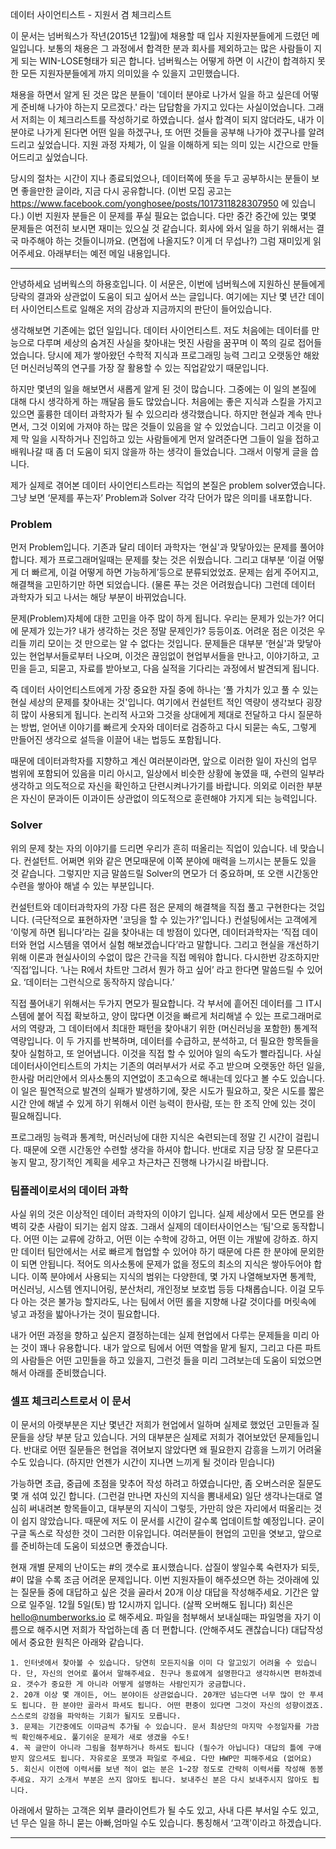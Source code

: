 데이터 사이언티스트 - 지원서 겸 체크리스트



이 문서는 넘버웍스가 작년(2015년 12월)에 채용할 때 입사 지원자분들에게 드렸던 메일입니다. 보통의 채용은 그 과정에서 합격한 분과 회사를 제외하고는 많은 사람들이 지게 되는 WIN-LOSE형태가 되곤 합니다. 넘버웍스는 어떻게 하면 이 시간이 합격하지 못한 모든 지원자분들에게 까지 의미있을 수 있을지 고민했습니다.

채용을 하면서 알게 된 것은 많은 분들이 '데이터 분야로 나가서 일을 하고 싶은데 어떻게 준비해 나가야 하는지 모르겠다.' 라는 답답함을 가지고 있다는 사실이었습니다. 그래서 저희는 이 체크리스트를 작성하기로 하였습니다. 설사 합격이 되지 않더라도, 내가 이 분야로 나가게 된다면 어떤 일을 하겠구나, 또 어떤 것들을 공부해 나가야 겠구나를 알려드리고 싶었습니다. 지원 과정 자체가, 이 일을 이해하게 되는 의미 있는 시간으로 만들어드리고 싶었습니다.

당시의 절차는 시간이 지나 종료되었으나, 데이터쪽에 뜻을 두고 공부하시는 분들이 보면 좋을만한 글이라, 지금 다시 공유합니다. (이번 모집 공고는 https://www.facebook.com/yonghosee/posts/1017311828307950 에 있습니다.)
이번 지원자 분들은 이 문제를 푸실 필요는 없습니다. 다만 중간 중간에 있는 몇몇 문제들은 여전히 보시면 재미는 있으실 것 같습니다. 회사에 와서 일을 하기 위해서는 결국 마주해야 하는 것들이니까요. (면접에 나올지도? 이게 더 무섭나?) 그럼 재미있게 읽어주세요. 아래부터는 예전 메일 내용입니다.

-----
안녕하세요 넘버웍스의 하용호입니다. 이 서문은, 이번에 넘버웍스에 지원하신 분들에게 당락의 결과와 상관없이 도움이 되고 싶어서 쓰는 글입니다. 여기에는 지난 몇 년간 데이터 사이언티스트로 일해온 저의 감상과 지금까지의 판단이 들어있습니다.

생각해보면 기존에는 없던 일입니다. 데이터 사이언티스트. 저도 처음에는 데이터를 만능으로 다루며 세상의 숨겨진 사실을 찾아내는 멋진 사람을 꿈꾸며 이 쪽의 길로 접어들었습니다. 당시에 제가 쌓아왔던 수학적 지식과 프로그래밍 능력 그리고 오랫동안 해왔던 머신러닝쪽의 연구를 가장 잘 활용할 수 있는 직업같았기 때문입니다.

하지만 몇년의 일을 해보면서 새롭게 알게 된 것이 많습니다. 그중에는 이 일의 본질에 대해 다시 생각하게 하는 깨달음 들도 많았습니다. 처음에는 좋은 지식과 스킬을 가지고 있으면 훌륭한 데이터 과학자가 될 수 있으리라 생각했습니다. 하지만 현실과 계속 만나면서, 그것 이외에 가져야 하는 많은 것들이 있음을 알 수 있었습니다. 그리고 이것을 이제 막 일을 시작하거나 진입하고 있는 사람들에게 먼저 알려준다면 그들이 일을 접하고 배워나갈 때 좀 더 도움이 되지 않을까 하는 생각이 들었습니다. 그래서 이렇게 글을 씁니다.

제가 실제로 겪어본 데이터 사이언티스트라는 직업의 본질은 problem solver였습니다. 그냥 보면 ‘문제를 푸는자’  Problem과 Solver 각각 단어가 많은 의미를 내포합니다.

### Problem
먼저 Problem입니다. 기존과 달리 데이터 과학자는 ‘현실'과 맞닿아있는 문제를 풀어야 합니다. 제가 프로그래머일때는 문제를 찾는 것은 쉬웠습니다. 그리고 대부분 ‘이걸 어떻게 더 빠르게, 이걸 어떻게 하면 가능하게’등으로 분류되었었죠. 문제는 쉽게 주어지고, 해결책을 고민하기만 하면 되었습니다. (물론 푸는 것은 어려웠습니다) 그런데 데이터 과학자가 되고 나서는 해당 부분이 바뀌었습니다.

문제(Problem)자체에 대한 고민을 아주 많이 하게 됩니다. 우리는 문제가 있는가? 어디에 문제가 있는가? 내가 생각하는 것은 정말 문제인가? 등등이죠. 어려운 점은 이것은 우리들 끼리 모이는 것 만으로는 알 수 없다는 것입니다. 문제들은 대부분 ‘현실'과 맞닿아 있는 현업부서들로부터 나오며, 이것은 끊임없이 현업부서들을 만나고, 이야기하고, 고민을 듣고, 되묻고, 자료를 받아보고, 다음 실적을 기다리는 과정에서 발견되게 됩니다.

즉 데이터 사이언티스트에게 가장 중요한 자질 중에 하나는 ‘풀 가치가 있고 풀 수 있는 현실 세상의 문제를 찾아내는 것'입니다. 여기에서 컨설턴트 적인 역량이 생각보다 굉장히 많이 사용되게 됩니다. 논리적 사고와 그것을 상대에게 제대로 전달하고 다시 질문하는 방법, 얻어낸 이야기를 빠르게 숫자와 데이터로 검증하고 다시 되묻는 속도, 그렇게 만들어진 생각으로 설득을 이끌어 내는 법등도 포함됩니다.

때문에 데이터과학자를 지향하고 계신 여러분이라면, 앞으로 이러한 일이 자신의 업무 범위에 포함되어 있음을 미리 아시고, 일상에서 비슷한 상황에 놓였을 때, 수련의 일부라 생각하고 의도적으로 자신을 확인하고 단련시켜나가기를 바랍니다. 의외로 이러한 부분은 자신이 문과이든 이과이든 상관없이 의도적으로 훈련해야 가지게 되는 능력입니다.

### Solver
위의 문제 찾는 자의 이야기를 드리면 우리가 흔히 떠올리는 직업이 있습니다. 네 맞습니다. 컨설턴트. 어쩌면 위와 같은 면모때문에 이쪽 분야에 매력을 느끼시는 분들도 있을 것 같습니다. 그렇지만 지금 말씀드릴 Solver의 면모가 더 중요하며, 또 오랜 시간동안 수련을 쌓아야 해낼 수 있는 부분입니다.

컨설턴트와 데이터과학자의 가장 다른 점은 문제의 해결책을 직접 풀고 구현한다는 것입니다. (극단적으로 표현하자면 '코딩을 할 수 있는가?'입니다.) 컨설팅에서는 고객에게 ‘이렇게 하면 됩니다’라는 길을 찾아내는 데 방점이 있다면, 데이터과학자는 ‘직접 데이터와 현업 시스템을 엮어서 실험 해보겠습니다’라고 말합니다. 그리고 현실을 개선하기 위해 이론과 현실사이의 수없이 많은 간극을 직접 메워야 합니다. 다시한번 강조하지만 ‘직접’입니다. ‘나는 R에서 차트만 그려서 뭔가 하고 싶어’ 라고 한다면 말씀드릴 수 있어요. ‘데이터는 그런식으로 동작하지 않습니다.’

직접 풀어내기 위해서는 두가지 면모가 필요합니다. 각 부서에 흩어진 데이터를 그 IT시스템에 붙어 직접 확보하고, 양이 많다면 이것을 빠르게 처리해낼 수 있는 프로그래머로서의 역량과, 그 데이터에서 최대한 패턴을 찾아내기 위한 (머신러닝을 포함한) 통계적 역량입니다. 이 두 가지를 반복하며, 데이터를 수급하고, 분석하고, 더 필요한 항목들을 찾아 실험하고, 또 얻어냅니다. 이것을 직접 할 수 있어야 일의 속도가 빨라집니다. 사실 데이터사이언티스트의 가치는 기존의 여러부서가 서로 주고 받으며 오랫동안 하던 일을, 한사람 머리안에서 의사소통의 지연없이 초고속으로 해내는데 있다고 볼 수도 있습니다. 이 일은 필연적으로 발견의 실패가 발생하기에, 잦은 시도가 필요하고, 잦은 시도를 짧은 시간 안에 해낼 수 있게 하기 위해서 이런 능력이 한사람, 또는 한 조직 안에 있는 것이 필요해집니다.

프로그래밍 능력과 통계학, 머신러닝에 대한 지식은 숙련되는데 정말 긴 시간이 걸립니다. 때문에 오랜 시간동안 수련할 생각을 하셔야 합니다. 반대로 지금 당장 잘 모른다고 놓지 말고, 장기적인 계획을 세우고 차근차근 진행해 나가시길 바랍니다.

### 팀플레이로서의 데이터 과학
사실 위의 것은 이상적인 데이터 과학자의 이야기 입니다. 실제 세상에서 모든 면모를 완벽히 갖춘 사람이 되기는 쉽지 않죠. 그래서 실제의 데이터사이언스는 ‘팀'으로 동작합니다. 어떤 이는 교류에 강하고, 어떤 이는 수학에 강하고, 어떤 이는 개발에 강하죠. 하지만 데이터 팀안에서는 서로 빠르게 협업할 수 있어야 하기 때문에 다른 한 분야에 문외한이 되면 안됩니다. 적어도 의사소통에 문제가 없을 정도의 최소의 지식은 쌓아두어야 합니다. 이쪽 분야에서 사용되는 지식의 범위는 다양한데, 몇 가지 나열해보자면 통계학, 머신러닝, 시스템 엔지니어링, 분산처리, 개인정보 보호법 등등 다채롭습니다. 이걸 모두 다 아는 것은 불가능 할지라도, 나는 팀에서 어떤 롤을 지향해 나갈 것이다를 머릿속에 넣고 과정을 밟아나가는 것이 필요합니다.

내가 어떤 과정을 향하고 싶은지 결정하는데는 실제 현업에서 다루는 문제들을 미리 아는 것이 꽤나 유용합니다. 내가 앞으로 팀에서 어떤 역할을 맡게 될지, 그리고 다른 파트의 사람들은 어떤 고민들을 하고 있을지, 그런것 들을 미리 그려보는데 도움이 되었으면 해서 아래를 준비했습니다.

### 셀프 체크리스트로서 이 문서
이 문서의 아랫부분은 지난 몇년간 저희가 현업에서 일하며 실제로 했었던 고민들과 질문들을 상당 부분 담고 있습니다. 거의 대부분은 실제로 저희가 겪어보았던 문제들입니다. 반대로 어떤 질문들은 현업을 겪어보지 않았다면 왜 필요한지 감흥을 느끼기 어려울 수도 있습니다. (하지만 언젠가 시간이 지나면 느끼게 될 것이라 믿습니다)

가능하면 초급, 중급에 초점을 맞추어 작성 하려고 하였습니다만, 좀 오버스러운 질문도 몇 개 섞여 있긴 합니다. (그런걸 만나면 자신의 지식을 뽐내세요) 일단 생각나는대로 열심히 써내려본 항목들이고, 대부분의 지식이 그렇듯, 가만히 앉은 자리에서 떠올리는 것이 쉽지 않았습니다. 때문에 저도 이 문서를 시간이 갈수록 업데이트할 예정입니다. 굳이 구글 독스로 작성한 것이 그러한 이유입니다. 여러분들이 현업의 고민을 엿보고, 앞으로를 준비하는데 도움이 되셨으면 좋겠습니다.

현재 개별 문제의 난이도는 #의 갯수로 표시했습니다. 삽질이 쌓일수록 숙련자가 되듯, #이 많을 수록 조금 어려운 문제입니다.
이번 지원자들이 해주셨으면 하는 것아래에 있는 질문들 중에 대답하고 싶은 것을 골라서 20개 이상 대답을 작성해주세요. 기간은 앞으로 일주일. 12월 5일(토) 밤 12시까지 입니다. (살짝 오버해도 됩니다) 회신은 hello@numberworks.io 로 해주세요. 파일을 첨부해서 보내실때는 파일명을 자기 이름으로 해주시면 저희가 작업하는데 좀 더 편합니다. (안해주셔도 괜찮습니다)
대답작성에서 중요한 원칙은 아래와 같습니다.

	1. 인터넷에서 찾아볼 수 있습니다. 당연히 모든지식을 이미 다 알고있기 어려울 수 있습니다. 단, 자신의 언어로 풀어서 말해주세요. 친구나 동료에게 설명한다고 생각하시면 편하겠네요. 갯수가 중요한 게 아니라 어떻게 설명하는 사람인지가 궁금합니다.
	2. 20개 이상 몇 개이든, 어느 분야이든 상관없습니다. 20개만 넘는다면 너무 많이 안 푸셔도 됩니다. 한 분야만 골라서 파셔도 됩니다. 어떤 편중이 있다면 그것이 자신의 성향이겠죠. 스스로의 강점을 파악하는 기회가 될지도 모릅니다.
	3. 문제는 기간중에도 이따금씩 추가될 수 있습니다. 문서 최상단의 마지막 수정일자를 가끔씩 확인해주세요. 풀기쉬운 문제가 새로 생겼을 수도!
	4. 꼭 글만이 아니라 그림을 첨부하거나 하셔도 됩니다 (필수가 아닙니다) 대답의 틀에 구애받지 않으셔도 됩니다. 자유로운 포맷과 파일로 주세요. 다만 HWP만 피해주세요 (없어요)
	5. 회신시 이전에 이력서를 보낸 적이 없는 분은 1~2장 정도로 간략히 이력서를 작성해 동봉주세요. 자기 소개서 부분은 쓰지 않아도 됩니다. 보내주신 분은 다시 보내주시지 않아도 됩니다.

아래에서 말하는 고객은 외부 클라이언트가 될 수도 있고, 사내 다른 부서일 수도 있고, 넌 무슨 일을 하니 묻는 아빠,엄마일 수도 있습니다. 통칭해서 ‘고객'이라고 하겠습니다.

---

